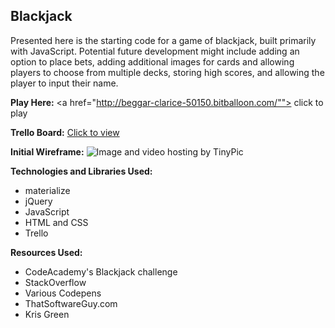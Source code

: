 ## Blackjack
Presented here is the starting code for a game of blackjack, built primarily with JavaScript. Potential future development might include adding an option to place bets, adding additional images for cards and allowing players to choose from multiple decks, storing high scores, and allowing the player to input their name.

__Play Here:__
<a href="http://beggar-clarice-50150.bitballoon.com/""> click to play </a>

__Trello Board:__
 <a href="https://trello.com/b/Y9LoYkWs/wdi-unit-1-project-blackjack">Click to view </a>

__Initial Wireframe:__
<img src= "http://i68.tinypic.com/dxemtt.jpg" border="0" alt="Image and video hosting by TinyPic">

__Technologies and Libraries Used:__
* materialize
* jQuery
* JavaScript
* HTML and CSS
* Trello


__Resources Used:__
* CodeAcademy's Blackjack challenge
* StackOverflow
* Various Codepens
* ThatSoftwareGuy.com
* Kris Green
